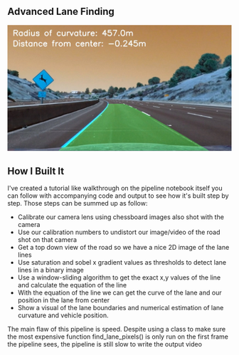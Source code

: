 ## Advanced Lane Finding

![Lanes Image](./output_images/output_photo.jpg)

## How I Built It

I've created a tutorial like walkthrough on the pipeline notebook itself you can follow with accompanying code and output to see how it's built step by step. Those steps can be summed up as follow:

* Calibrate our camera lens using chessboard images also shot with the camera
* Use our calibration numbers to undistort our image/video of the road shot on that camera
* Get a top down view of the road so we have a nice 2D image of the lane lines 
* Use saturation and sobel x gradient values as thresholds to detect lane lines in a binary image
* Use a window-sliding algorithm to get the exact x,y values of the line and calculate the equation of the line
* With the equation of the line we can get the curve of the lane and our position in the lane from center
* Show a visual of the lane boundaries and numerical estimation of lane curvature and vehicle position.

The main flaw of this pipeline is speed. Despite using a class to make sure the most expensive function find_lane_pixels() is only run on the first frame the pipeline sees, the pipeline is still slow to write the output video